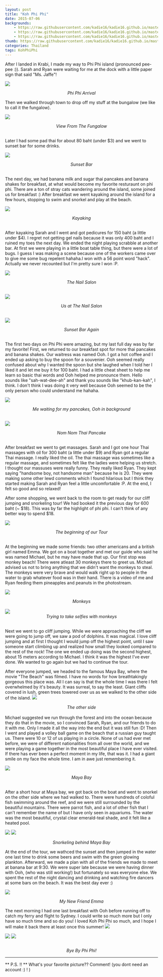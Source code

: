 ```yaml
---
layout: post
title: "Koh Phi Phi"
date: 2015-07-06
backgrounds:
    - https://raw.githubusercontent.com/kadie16/kadie16.github.io/master/assets/images/posts/phi-phi/bungalowView.JPG
    - https://raw.githubusercontent.com/kadie16/kadie16.github.io/master/assets/images/posts/phi-phi/kayak.JPG
    - https://raw.githubusercontent.com/kadie16/kadie16.github.io/master/assets/images/posts/phi-phi/mayaBay.JPG
thumb: https://raw.githubusercontent.com/kadie16/kadie16.github.io/master/assets/images/posts/phi-phi/waterSelfie.JPG
categories: Thailand
tags: KohPhiPhi
---
```


After I landed in Krabi, I made my way to Phi Phi island (pronounced pee-pee :)). Sarah and Ryan were waiting for me at the dock with a little paper sign that said "Ms. Jaffe"! 

<img src="https://raw.githubusercontent.com/kadie16/kadie16.github.io/master/assets/images/posts/phi-phi/ferry.JPG"> _<center>Phi Phi Arrival</center>_

Then we walked through town to drop off my stuff at the bungalow (we like to call it the fungalow). 

<img src="https://raw.githubusercontent.com/kadie16/kadie16.github.io/master/assets/images/posts/phi-phi/bungalowView.JPG">_<center> View From The Fungalow </center>_ <br>

Later I had some pad thai for about 80 baht (under $3) and we went to sunset bar for some drinks. 


<img src="https://raw.githubusercontent.com/kadie16/kadie16.github.io/master/assets/images/posts/phi-phi/sunsetBar.JPG">_<center> Sunset Bar </center>_ <br>

The next day, we had banana milk and sugar thai pancakes and banana shakes for breakfast, at what would become my favorite resturaunt on phi phi. There are a ton of stray cats wandering around the island, some joined us for breakfast :) <img src="" style="float:right;"> After breakfast we went kayaking around the island for a few hours, stopping to swim and snorkel and play at the beach. 


<img src="https://raw.githubusercontent.com/kadie16/kadie16.github.io/master/assets/images/posts/phi-phi/kayak.JPG">_<center> Kayaking </center>_ <br>

After kayaking Sarah and I went and got pedicures for 150 baht (a little under $4). I regret not getting gel nails because it was only 400 baht and I ruined my toes the next day. We ended the night playing scrabble at another bar. At first we were playing in a little boat table thing, but there were a lot of bugs. I guess I was making a scene because one of the workers came over to give me some bug repelent hahaha.I won with a 56 point word "hack". Actually we never recounted but I'm pretty sure I won :P. 

<img src="https://raw.githubusercontent.com/kadie16/kadie16.github.io/master/assets/images/posts/phi-phi/nailPolish.JPG">_<center> The Nail Salon </center>_ <br>

<img src="https://raw.githubusercontent.com/kadie16/kadie16.github.io/master/assets/images/posts/phi-phi/nailSelfie.JPG">_<center> Us at The Nail Salon </center>_ <br>

<img src="https://raw.githubusercontent.com/kadie16/kadie16.github.io/master/assets/images/posts/phi-phi/sunset2.JPG">_<center> Sunset Bar Again </center>_ <br> 

The first two days on Phi Phi were amazing, but my last full day was by far my favorite! First, we returned to our breakfast spot for more thai pancakes and banana shakes. Our waitress was named Ooh. I got a hot coffee and I ended up asking to buy the spoon for a souvenier. Ooh seemed really confused about why I wanted the spoon but she laughed when I told her I liked it and let me buy it for 100 baht. I had a little cheat sheet to help me learn so basic thai words and Ooh helped me pronounce them. Hello sounds like "sah-wat-dee-ah" and thank you sounds like "khub-kan-kah", I think. I don't think I was doing it very well because Ooh seemed to be the only person who could understand me hahaha.

<img src="https://raw.githubusercontent.com/kadie16/kadie16.github.io/master/assets/images/posts/phi-phi/breakfast.JPG">_<center> Me waiting for my pancakes, Ooh in background </center>_ <br> 

<img src="https://raw.githubusercontent.com/kadie16/kadie16.github.io/master/assets/images/posts/phi-phi/thaiPancake.JPG">_<center> Nom Nom Thai Pancake </center>_ <br> 

After breakfast we went to get massages. Sarah and I got one hour Thai massages with oil for 300 baht (a little under $9) and Ryan got a regular Thai massage. I really liked the oil. The thai massage was sometimes like a regular massage, and sometimes felt like the ladies were helping us stretch. I thought our massuses were really funny. They really liked Ryan. They kept saying "handsome boy, not handsome man" because he is 20. They were making some other lewd comments which I found hilarious but I think they started making Sarah and Ryan feel a little uncomfortable :P. At the end, I felt so good and so relaxed! 

After some shopping, we went back to the room to get ready for our cliff jumping and snorkeling tour! We had booked it the previous day for 600 baht (~ $18). This was by far the highlight of phi phi. I can't think of any better way to spend $18. 

<img src="https://raw.githubusercontent.com/kadie16/kadie16.github.io/master/assets/images/posts/phi-phi/preTour.JPG"> _<center> The beginning of our Tour </center>_ <br>

At the beginning we made some friends: two other americans and a british girl named Emma. We got on a boat together and met our guide who said he was named Michael, but he may have made that up. Our first stop was monkey beach! There were atleast 30 monkeys there to greet us. Michael advised us not to bring anything that we didn't want the monkeys to steal. The monkeys were very brave and would walk right up to people in the water to grab whatever food was in their hand. There is a video of me and Ryan feeding them pineapples and peanuts in the photostream. 

<img src="https://raw.githubusercontent.com/kadie16/kadie16.github.io/master/assets/images/posts/phi-phi/monkeys.JPG">_<center> Monkeys </center>_ <br> 
<img src="https://raw.githubusercontent.com/kadie16/kadie16.github.io/master/assets/images/posts/phi-phi/monkeySelfie.JPG">_<center> Trying to take selfies with monkeys </center>_ <br> 

Next we went to go cliff jumping. While we were approaching the cliff we were going to jump off, we saw a pod of dolphins. It was magical. I love cliff jumping and at first I thought I would jump off the highest point, until I saw someone start climbing up and realized how small they looked compared to the rest of the rock! The one we ended up doing was the second highest, about 15 meters according to Michael. I think it was the highest I've ever done. We wanted to go again but we had to continue the tour. 

After everyone jumped, we headed to the famous Maya Bay, where the movie "The Beach" was filmed. I have no words for how breathtakingly gorgeous this place was. All I can say is that the whole time I was there I felt overwhelmed by it's beauty. It was surreal, to say the least. Giant cliffs covered in lush, green trees towered over us as we walked to the other side of the island. 
<img src="https://raw.githubusercontent.com/kadie16/kadie16.github.io/master/assets/images/posts/phi-phi/mayaBaySelfie.JPG">_<center> The other side </center>_ <br> 
Michael suggested we run through the forest and into the ocean because they do that in the movie, so I convinced Sarah, Ryan, and our friends to do it with me. Only I made it all the way into the end but it was still fun :D! Then I went and played a volley ball game on the beach that a russian guy taught us. There were 10 or 12 of us playing in a circle. None of us had ever met before, we were of different nationalities from all over the world, and we were playing a game together in the most beautiful place I have ever visited. If there has ever been a perfect moment in my life, that was it. I had a giant smile on my face the whole time. I am in awe just remembering it.  

<img src="https://raw.githubusercontent.com/kadie16/kadie16.github.io/master/assets/images/posts/phi-phi/mayaBay.JPG">_<center> Maya Bay </center>_ <br> 

After a short hour at Maya bay, we got back on the boat and went to snorkel on the other side where we had walked to. There were hundreds of coloful fish swimming around the reef, and we were still surrounded by the beautiful mountains. There were parrot fish, and a lot of other fish that I can't remember the name of but I have only seen in aquariums. The water was the most beautiful, crystal clear emerald-teal shade, and it felt like a heated pool. 

<img src="https://raw.githubusercontent.com/kadie16/kadie16.github.io/master/assets/images/posts/phi-phi/snorkel.JPG">
<img src="https://raw.githubusercontent.com/kadie16/kadie16.github.io/master/assets/images/posts/phi-phi/snorkel2.JPG">

 _<center> Snorkeling behind Maya Bay </center>_

At the end of the tour, we wathced the sunset and then jumped in the water one last time to drink some beers and swim with the green glowing plankton. Afterward, we made a plan with all of the friends we made to meet at banana bar at 9:30. We were super late because we were having dinner with Ooh, (who was still working!) but fortunately so was everyone else. We spent the rest of the night dancing and drinking and watching fire dancers at some bars on the beach. It was the best day ever :) 

<img src="https://raw.githubusercontent.com/kadie16/kadie16.github.io/master/assets/images/posts/phi-phi/emmaAndMe.JPG">_<center>My New Friend Emma</center>_

The next morning I had one last breakfast with Ooh before running off to catch my ferry and flight to Sydney. I could write so much more but I only have so much time and so do you! I loved Koh Phi Phi so much, and I hope I will make it back there at least once this summer! 
<img src="https://raw.githubusercontent.com/kadie16/kadie16.github.io/master/assets/images/posts/phi-phi/byePhi.JPG">

<img src="https://raw.githubusercontent.com/kadie16/kadie16.github.io/master/assets/images/posts/phi-phi/ferryFriend.JPG">

<img src="https://raw.githubusercontent.com/kadie16/kadie16.github.io/master/assets/images/posts/phi-phi/byeFerry.JPG">

<img src=""> _<center>Bye By Phi Phi!</center>_


*** 

** P.S. !! ** What's your favorite picture?? Comment! (you dont need an account :) ! )






